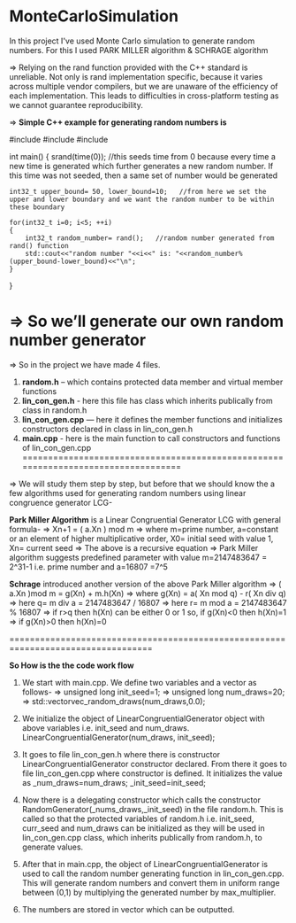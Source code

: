 # MonteCarloSimulation
In this project I've used Monte Carlo simulation to generate random numbers. For this I used PARK MILLER algorithm &amp; SCHRAGE algorithm

=>	Relying on the rand function provided with the C++ standard is unreliable. Not only is rand implementation specific, because it varies across multiple vendor compilers, but we are 
    unaware of the efficiency of each implementation. This leads to difficulties in cross-platform testing as we cannot guarantee reproducibility.

=>	**Simple C++ example for generating random numbers is**

#include<iostream>
#include<cstdlib>
#include<ctime>

int main()
{
    srand(time(0));   //this seeds time from 0 because every time a new time is generated which further generates a new random number. If this time was not seeded, then a same set of number would be generated


    int32_t upper_bound= 50, lower_bound=10;   //from here we set the upper and lower boundary and we want the random number to be within these boundary
    
    for(int32_t i=0; i<5; ++i)
    {
        int32_t random_number= rand();   //random number generated from rand() function
        std::cout<<"random number "<<i<<" is: "<<random_number%(upper_bound-lower_bound)<<"\n";
    }
}

=>	So we’ll generate our own random number generator
   ====================================================

=>	So in the project we have made 4 files.

1)	**random.h** – which contains protected data member and virtual member functions
2)	**lin_con_gen.h** - here this file has class which inherits publically from class in random.h
3)	**lin_con_gen.cpp** — here it defines the member functions and initializes constructors declared in class in lin_con_gen.h
4)	**main.cpp** - here is the main function to call constructors and functions of lin_con_gen.cpp
==================================================================================


=>	We will study them step by step, but before that we should know the a few algorithms used for generating random numbers using linear congruence generator LCG-

**Park Miller Algorithm** is a Linear Congruential Generator LCG with general formula-
=>	Xn+1 = ( a.Xn ) mod m
=>	where m=prime number,  a=constant or an element of higher multiplicative order, 
    X0= initial seed with value 1, Xn= current seed
=>	The above is a recursive equation
=>	Park Miller algorithm suggests predefined parameter with value m=2147483647 = 2^31-1  i.e. prime number  and  a=16807 =7^5 


**Schrage** introduced another version of the above Park Miller algorithm
=>	( a.Xn )mod m = g(Xn) + m.h(Xn)
=>	where g(Xn) = a( Xn mod q) - r( Xn div q)
=>	here q= m div a = 2147483647 / 16807
=>	here r= m mod a = 2147483647 % 16807
=>	if r>q then h(Xn) can be either 0 or 1   so,  if g(Xn)<0 then h(Xn)=1     => if g(Xn)>0 then h(Xn)=0

==================================================================================

**So How is the the code work flow**

1)	We start with main.cpp. We define two variables and a vector as follows- 
                       => unsigned long init_seed=1;
	                => unsigned long num_draws=20;
	                => std::vector<double>vec_random_draws(num_draws,0.0);

2) We initialize the object of LinearCongruentialGenerator object with above variables i.e. init_seed and num_draws. LinearCongruentialGenerator(num_draws, init_seed);

3) It goes to file lin_con_gen.h where there is constructor LinearCongruentialGenerator constructor declared. From there it goes to file lin_con_gen.cpp where constructor is defined. It 
   initializes the value as _num_draws=num_draws; _init_seed=init_seed; 

4) Now there is a delegating constructor which calls the constructor RandomGenerator(_nums_draws,_init_seed) in the file random.h. This is called so that the protected variables of 
   random.h i.e. init_seed, curr_seed and num_draws can be initialized as they will be used in lin_con_gen.cpp class, which inherits publically from random.h,  to generate values.

5)	After that in main.cpp, the object of LinearCongruentialGenerator is used to call the random number generating function in lin_con_gen.cpp. This will generate random numbers and 
    convert them in uniform range between (0,1) by multiplying the generated number by max_multiplier. 

6)	The numbers are stored in vector which can be outputted. 


